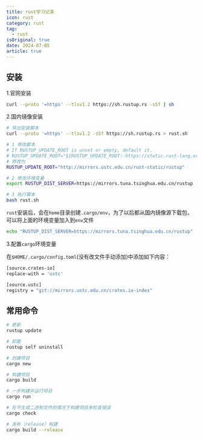 ```yaml
---
title: rust学习记录
icon: rust
category: rust
tag:
  - rust
isOriginal: true
date: 2024-07-05
article: true
---
```


## 安装

1.官网安装

```bash
curl --proto '=https' --tlsv1.2 https://sh.rustup.rs -sSf | sh
```

2.国内镜像安装

```bash
# 导出安装脚本
curl --proto '=https' --tlsv1.2 -sSf https://sh.rustup.rs > rust.sh

# 1 修改脚本
# If RUSTUP_UPDATE_ROOT is unset or empty, default it.
# RUSTUP_UPDATE_ROOT="${RUSTUP_UPDATE_ROOT:-https://static.rust-lang.org/rustup}"
# 修改为
RUSTUP_UPDATE_ROOT="http://mirrors.ustc.edu.cn/rust-static/rustup"

# 2 修改环境变量
export RUSTUP_DIST_SERVER=https://mirrors.tuna.tsinghua.edu.cn/rustup

# 3 执行脚本
bash rust.sh

```
`rust`安装后，会在`home`目录创建`.cargo/env`，为了以后都从国内镜像源下载包，可以将上面的环境变量加入到`env`文件
```bash
echo "RUSTUP_DIST_SERVER=https://mirrors.tuna.tsinghua.edu.cn/rustup"  >> env  
```

3.配置`cargo`环境变量

在`$HOME/.cargo/config.toml`(没有改文件手动添加)中添加如下内容：

```bash
[source.crates-io]
replace-with = 'ustc'

[source.ustc]
registry = "git://mirrors.ustc.edu.cn/crates.io-index"
```

## 常用命令

```bash
# 更新
rustup update

# 卸载
rustup self uninstall

# 创建项目
cargo new

# 构建项目
cargo build

# 一步构建并运行项目
cargo run

# 在不生成二进制文件的情况下构建项目来检查错误
cargo check

# 发布（release）构建
cargo build --release
```